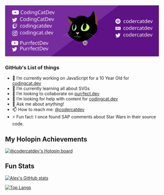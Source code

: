 [![Social banner for codercatdev](https://github.com/codercatdev/codercatdev/raw/main/assets/AJ_Primary_spin.svg)](https://alexpatterson.dev)

### GitHub's List of things

- 🔭 I’m currently working on JavaScript for a 10 Year Old for [codingcat.dev](https://codingcat.dev)
- 🌱 I’m currently learning all about SVGs
- 👯 I’m looking to collaborate on [purrfect.dev](https://purrfect.dev)
- 🤔 I’m looking for help with content for [codingcat.dev](https://codingcat.dev)
- 💬 Ask me about anything!
- 📫 How to reach me: [@codercatdev](https://twitter.com/codercatdev)
- ⚡ Fun fact: I once found SAP comments about Star Wars in their source code.

## My Holopin Achievements

[![@codercatdev's Holopin board](https://holopin.io/api/user/board?user=codercatdev)](https://holopin.io/@codercatdev)

## Fun Stats

[![Alex's GitHub stats](https://github-readme-stats.vercel.app/api?username=codercatdev&show_icons=true&theme=radical)](https://codingcat.dev/authors/alex-patterson)

[![Top Langs](https://github-readme-stats.vercel.app/api/top-langs/?username=codercatdev&theme=radical)](https://codingcat.dev/authors/alex-patterson)
